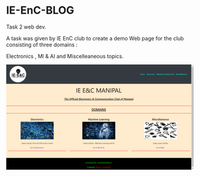 # IE-EnC-BLOG

Task 2 web dev.

A task was given by IE EnC club to create a demo Web page for the club consisting of three domains :

Electronics , Ml & AI and Miscelleaneous topics.


![My image](https://github.com/Ruthvik-reddy-A/IE-EnC-BLOG/blob/master/images/Home-page.png)
